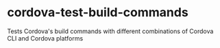 # cordova-test-build-commands
Tests Cordova's build commands with different combinations of Cordova CLI and Cordova platforms
